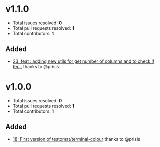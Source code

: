 v1.1.0
======

- Total issues resolved: **0**
- Total pull requests resolved: **1**
- Total contributors: **1**

Added
-----

 - [23: feat : adding new utils for get number of columns and to check if ter&hellip;](https://github.com/testomat/terminal-colour/pull/23) thanks to @prisis

v1.0.0
======

- Total issues resolved: **0**
- Total pull requests resolved: **1**
- Total contributors: **1**

Added
-----

 - [18: First version of testomat/terminal-colour](https://github.com/testomat/terminal-colour/pull/18) thanks to @prisis

